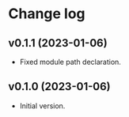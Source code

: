 # Change log

## v0.1.1 (2023-01-06)

- Fixed module path declaration.

## v0.1.0 (2023-01-06)

- Initial version.
